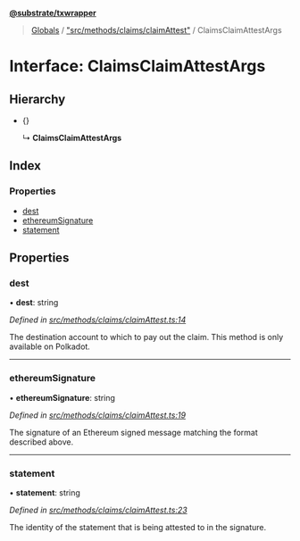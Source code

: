 **[@substrate/txwrapper](../README.md)**

> [Globals](../globals.md) / ["src/methods/claims/claimAttest"](../modules/_src_methods_claims_claimattest_.md) / ClaimsClaimAttestArgs

# Interface: ClaimsClaimAttestArgs

## Hierarchy

* {}

  ↳ **ClaimsClaimAttestArgs**

## Index

### Properties

* [dest](_src_methods_claims_claimattest_.claimsclaimattestargs.md#dest)
* [ethereumSignature](_src_methods_claims_claimattest_.claimsclaimattestargs.md#ethereumsignature)
* [statement](_src_methods_claims_claimattest_.claimsclaimattestargs.md#statement)

## Properties

### dest

•  **dest**: string

*Defined in [src/methods/claims/claimAttest.ts:14](https://github.com/paritytech/txwrapper/blob/258f4de/src/methods/claims/claimAttest.ts#L14)*

The destination account to which to pay out the claim. This method is only
available on Polkadot.

___

### ethereumSignature

•  **ethereumSignature**: string

*Defined in [src/methods/claims/claimAttest.ts:19](https://github.com/paritytech/txwrapper/blob/258f4de/src/methods/claims/claimAttest.ts#L19)*

The signature of an Ethereum signed message matching the format described
above.

___

### statement

•  **statement**: string

*Defined in [src/methods/claims/claimAttest.ts:23](https://github.com/paritytech/txwrapper/blob/258f4de/src/methods/claims/claimAttest.ts#L23)*

The identity of the statement that is being attested to in the signature.
